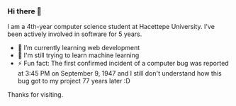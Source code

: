 ### Hi there 👋

I am a 4th-year computer science student at Hacettepe University. I've been actively involved in software for 5 years.

- 🌱 I’m currently learning web development
- 🔭 I'm still trying to learn machine learning
- ⚡ Fun fact: The first confirmed incident of a computer bug was reported at 3:45 PM on September 9, 1947 and I still don't understand how this bug got to my project 77 years later :D

Thanks for visiting.
